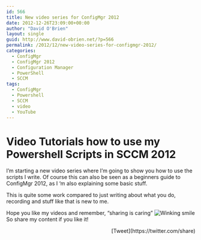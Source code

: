 ```yaml
---
id: 566
title: New video series for ConfigMgr 2012
date: 2012-12-26T23:09:00+00:00
author: "David O'Brien"
layout: single
guid: http://www.david-obrien.net/?p=566
permalink: /2012/12/new-video-series-for-configmgr-2012/
categories:
  - ConfigMgr
  - ConfigMgr 2012
  - Configuration Manager
  - PowerShell
  - SCCM
tags:
  - ConfigMgr
  - Powershell
  - SCCM
  - video
  - YouTube
---
```

# Video Tutorials how to use my Powershell Scripts in SCCM 2012

I’m starting a new video series where I’m going to show you how to use the scripts I write. Of course this can also be seen as a beginners guide to ConfigMgr 2012, as I ‘m also explaining some basic stuff.

This is quite some work compared to just writing about what you do, recording and stuff like that is new to me.

Hope you like my videos and remember, “sharing is caring”  <img class="img-responsive wlEmoticon wlEmoticon-winkingsmile" style="border-style: none;" src="http://www.david-obrien.net/wp-content/uploads/2012/12/wlEmoticon-winkingsmile1.png" alt="Winking smile" />So share my content if you like it! 

<div style="float: right; margin-left: 10px;">
  [Tweet](https://twitter.com/share)
</div>

